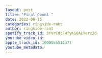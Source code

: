 ```yaml
---
layout: post
title: "Final Count "
date: 2022-06-15
categories: ringside-rant
author: ringside-rant
spotify_track_id: 3YVrCdtFHfyKG0ALYerx2d
youtube_video_id: 
apple_track_id: 1000566512371
youtube_metadata: 
---
```

